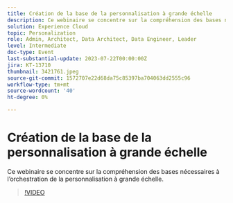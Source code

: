 ```yaml
---
title: Création de la base de la personnalisation à grande échelle
description: Ce webinaire se concentre sur la compréhension des bases nécessaires à l’orchestration de la personnalisation à grande échelle.
solution: Experience Cloud
topic: Personalization
role: Admin, Architect, Data Architect, Data Engineer, Leader
level: Intermediate
doc-type: Event
last-substantial-update: 2023-07-22T00:00:00Z
jira: KT-13710
thumbnail: 3421761.jpeg
source-git-commit: 1572707e22d68da75c85397ba704063dd2555c96
workflow-type: tm+mt
source-wordcount: '40'
ht-degree: 0%

---
```



# Création de la base de la personnalisation à grande échelle

Ce webinaire se concentre sur la compréhension des bases nécessaires à l’orchestration de la personnalisation à grande échelle.

>[!VIDEO](https://video.tv.adobe.com/v/3421761/?learn=on)
